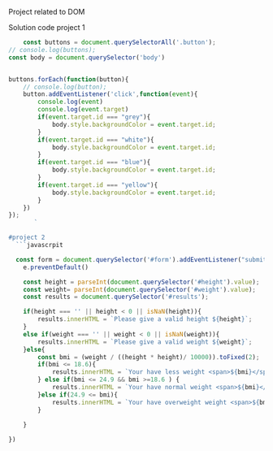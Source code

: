 Project related to DOM

Solution code
project 1

```javascript 
    const buttons = document.querySelectorAll('.button');
// console.log(buttons);
const body = document.querySelector('body')


buttons.forEach(function(button){
    // console.log(button);
    button.addEventListener('click',function(event){
        console.log(event)
        console.log(event.target)
        if(event.target.id === "grey"){
            body.style.backgroundColor = event.target.id;
        }
        if(event.target.id === "white"){
            body.style.backgroundColor = event.target.id;
        }
        if(event.target.id === "blue"){
            body.style.backgroundColor = event.target.id;
        }
        if(event.target.id === "yellow"){
            body.style.backgroundColor = event.target.id;
        }
    })
});
       `

#project 2
  ```javascrpit

  const form = document.querySelector('#form').addEventListener("submit" , function(e){
    e.preventDefault()

    const height = parseInt(document.querySelector('#height').value);
    const weight= parseInt(document.querySelector('#weight').value);
    const results = document.querySelector('#results');

    if(height === '' || height < 0 || isNaN(height)){
        results.innerHTML = `Please give a valid height ${height}`;
    }
    else if(weight === '' || weight < 0 || isNaN(weight)){
        results.innerHTML = `Please give a valid weight ${weight}`;
    }else{
        const bmi = (weight / ((height * height)/ 10000)).toFixed(2);
        if(bmi <= 18.6){
            results.innerHTML = `Your have less weight <span>${bmi}</span>`;
        } else if(bmi <= 24.9 && bmi >=18.6 ) {
            results.innerHTML = `Your have normal weight <span>${bmi}</span>`;
        }else if(24.9 <= bmi){
            results.innerHTML = `Your have overweight weight <span>${bmi}</span>`;
        }
    
    }   

})
  
```
